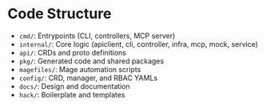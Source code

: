 # Code Structure

- `cmd/`: Entrypoints (CLI, controllers, MCP server)
- `internal/`: Core logic (apiclient, cli, controller, infra, mcp, mock, service)
- `api/`: CRDs and proto definitions
- `pkg/`: Generated code and shared packages
- `magefiles/`: Mage automation scripts
- `config/`: CRD, manager, and RBAC YAMLs
- `docs/`: Design and documentation
- `hack/`: Boilerplate and templates
